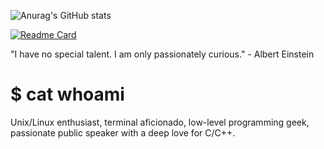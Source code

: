 ![Anurag's GitHub stats](https://github-readme-stats.vercel.app/api?username=horanmustaplot&show_icons=true&theme=github_dark)

[![Readme Card](https://github-readme-stats.vercel.app/api/pin/?username=horanmustaplot&repo=xnvim&theme=github_dark)](https://github.com/horanmustaplot/xnvim)

"I have no special talent. I am only passionately curious." - Albert Einstein

# $ cat whoami

Unix/Linux enthusiast, terminal aficionado, low-level programming geek, passionate public speaker with a deep love for C/C++.
